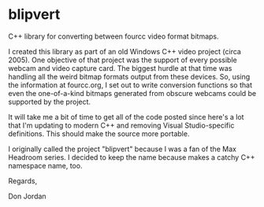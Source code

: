 # blipvert
C++ library for converting between fourcc video format bitmaps.

I created this library as part of an old Windows C++ video project (circa 2005). One objective of that project was the support of every possible webcam and video capture card. The biggest hurdle at that time was handling all the weird bitmap formats output from these devices. So, using the information at fourcc.org, I set out to write conversion functions so that even the one-of-a-kind bitmaps generated from obscure webcams could be supported by the project.

It will take me a bit of time to get all of the code posted since here's a lot that I'm updating to modern C++ and removing Visual Studio-specific definitions. This should make the source more portable.

I originally called the project "blipvert" because I was a fan of the Max Headroom series. I decided to keep the name because makes a catchy C++ namespace name, too.

Regards,

Don Jordan
